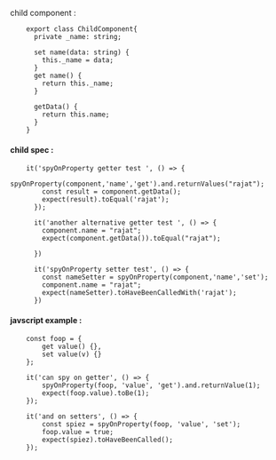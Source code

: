 child component : 

        export class ChildComponent{
          private _name: string;

          set name(data: string) {
            this._name = data;
          }
          get name() {
            return this._name;
          }

          getData() {
            return this.name;
          }
        }

#### child spec : 

        it('spyOnProperty getter test ', () => {    
            spyOnProperty(component,'name','get').and.returnValues("rajat");
            const result = component.getData();
            expect(result).toEqual('rajat');
          });

          it('another alternative getter test ', () => {
            component.name = "rajat";
            expect(component.getData()).toEqual("rajat");

          })

          it('spyOnProperty setter test', () => {
            const nameSetter = spyOnProperty(component,'name','set');
            component.name = "rajat";
            expect(nameSetter).toHaveBeenCalledWith('rajat');
          })

#### javscript example : 

        const foop = {
            get value() {},
            set value(v) {}
        };

        it('can spy on getter', () => {
            spyOnProperty(foop, 'value', 'get').and.returnValue(1);
            expect(foop.value).toBe(1);
        });

        it('and on setters', () => {
            const spiez = spyOnProperty(foop, 'value', 'set');
            foop.value = true;
            expect(spiez).toHaveBeenCalled();
        });
